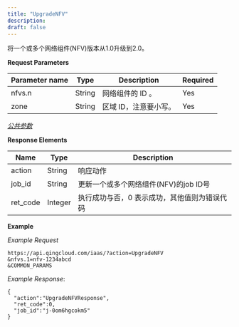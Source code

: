 ```yaml
---
title: "UpgradeNFV"
description:
draft: false
---
```


将一个或多个网络组件(NFV)版本从1.0升级到2.0。

**Request Parameters**

| Parameter name | Type | Description | Required |
| --- | --- | --- | --- |
| nfvs.n | String | 网络组件的 ID 。 | Yes |
| zone | String | 区域 ID，注意要小写。 | Yes |

[_公共参数_](../../common/parameters.html#api-common-parameters)

**Response Elements**

| Name | Type | Description |
| --- | --- | --- |
| action | String | 响应动作 |
| job_id | String | 更新一个或多个网络组件(NFV)的job ID号 |
| ret_code | Integer | 执行成功与否，0 表示成功，其他值则为错误代码 |

**Example**

_Example Request_

```
https://api.qingcloud.com/iaas/?action=UpgradeNFV
&nfvs.1=nfv-1234abcd
&COMMON_PARAMS
```

_Example Response_:

```
{
  "action":"UpgradeNFVResponse",
  "ret_code":0,
  "job_id":"j-0om6hgcokm5"
}
```
